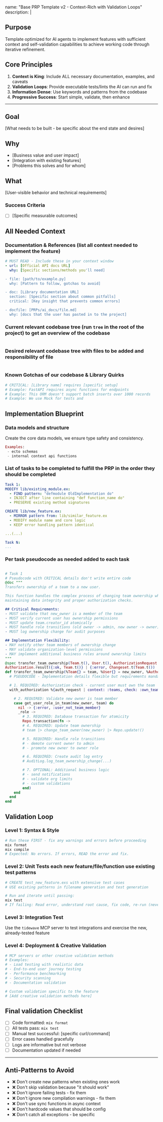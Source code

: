 name: "Base PRP Template v2 - Context-Rich with Validation Loops"
description: |

## Purpose

Template optimized for AI agents to implement features with sufficient context and self-validation capabilities to achieve working code through iterative refinement.

## Core Principles

1. **Context is King**: Include ALL necessary documentation, examples, and caveats
2. **Validation Loops**: Provide executable tests/lints the AI can run and fix
3. **Information Dense**: Use keywords and patterns from the codebase
4. **Progressive Success**: Start simple, validate, then enhance

---

## Goal

[What needs to be built - be specific about the end state and desires]

## Why

- [Business value and user impact]
- [Integration with existing features]
- [Problems this solves and for whom]

## What

[User-visible behavior and technical requirements]

### Success Criteria

- [ ] [Specific measurable outcomes]

## All Needed Context

### Documentation & References (list all context needed to implement the feature)

```yaml
# MUST READ - Include these in your context window
- url: [Official API docs URL]
  why: [Specific sections/methods you'll need]

- file: [path/to/example.py]
  why: [Pattern to follow, gotchas to avoid]

- doc: [Library documentation URL]
  section: [Specific section about common pitfalls]
  critical: [Key insight that prevents common errors]

- docfile: [PRPs/ai_docs/file.md]
  why: [docs that the user has pasted in to the project]
```

### Current relevant codebase tree (run `tree` in the root of the project) to get an overview of the codebase

```bash

```

### Desired relevant codebase tree with files to be added and responsibility of file

```bash

```

### Known Gotchas of our codebase & Library Quirks

```elixir
# CRITICAL: [Library name] requires [specific setup]
# Example: FastAPI requires async functions for endpoints
# Example: This ORM doesn't support batch inserts over 1000 records
# Example: We use Mock for tests and
```

## Implementation Blueprint

### Data models and structure

Create the core data models, we ensure type safety and consistency.

```elixir
Examples:
 - ecto schemas
 - internal context api functions
```

### List of tasks to be completed to fulfill the PRP in the order they should be completed

```yaml
Task 1:
MODIFY lib/existing_module.ex:
  - FIND pattern: "defmodule OldImplementation do"
  - INJECT after line containing "def function_name do"
  - PRESERVE existing method signatures

CREATE lib/new_feature.ex:
  - MIRROR pattern from: lib/similar_feature.ex
  - MODIFY module name and core logic
  - KEEP error handling pattern identical

...(...)

Task N:
...

```

### Per task pseudocode as needed added to each task

```elixir

# Task 1
# Pseudocode with CRITICAL details don't write entire code
@doc """
Transfers ownership of a team to a new user.

This function handles the complex process of changing team ownership while
maintaining data integrity and proper authorization checks.

## Critical Requirements:
- MUST validate that new_owner is a member of the team
- MUST verify current user has ownership permissions
- MUST update team.creator_id atomically
- MUST handle role transitions (old owner -> admin, new owner -> owner)
- MUST log ownership change for audit purposes

## Implementation Flexibility:
- MAY notify other team members of ownership change
- MAY validate organization-level permissions
- MAY implement additional business rules around ownership limits
"""
@spec transfer_team_ownership(Team.t(), User.t(), AuthorizationRequest.t()) ::
Authorization.result({:ok, Team.t()} | {:error, Changeset.t(Team.t()) | :invalid_transfer})
def transfer_team_ownership(%Team{} = team, %User{} = new_owner, %AuthorizationRequest{} = auth_request) do
  # PSEUDOCODE - Implementation details flexible but requirements mandatory:

  # 1. REQUIRED: Authorization check - current user must own the team
  with_authorization %{auth_request | context: :teams, check: :own_team, object: team} do

    # 2. REQUIRED: Validate new owner is team member
    case get_user_role_in_team(new_owner, team) do
      nil -> {:error, :user_not_team_member}
      _role ->
        # 3. REQUIRED: Database transaction for atomicity
        Repo.transaction(fn ->
        # 4. REQUIRED: Update team ownership
        # team |> change_team_owner(new_owner) |> Repo.update!()

        # 5. REQUIRED: Handle role transitions
        # - demote current owner to admin
        # - promote new owner to owner role

        # 6. REQUIRED: Create audit log entry
        # AuditLog.log_team_ownership_change(...)

        # 7. OPTIONAL: Additional business logic
        # - send notifications
        # - validate org limits
        # - custom validations
        end)
    end
  end
end
```

## Validation Loop

### Level 1: Syntax & Style

```bash
# Run these FIRST - fix any warnings and errors before proceeding
mix format
mix compile
# Expected: No errors. If errors, READ the error and fix.
```

### Level 2: Unit Tests each new feature/file/function use existing test patterns

```elixir
# CREATE test_new_feature.exs with extensive test cases
# USE existing patterns in filename generation and test generation
```

```bash
# Run and iterate until passing:
mix test
# If failing: Read error, understand root cause, fix code, re-run (never mock to pass)
```

### Level 3: Integration Test

Use the `tidewave` MCP server to test integrations and exercise the new, already-tested feature

### Level 4: Deployment & Creative Validation

```bash
# MCP servers or other creative validation methods
# Examples:
# - Load testing with realistic data
# - End-to-end user journey testing
# - Performance benchmarking
# - Security scanning
# - Documentation validation

# Custom validation specific to the feature
# [Add creative validation methods here]
```

## Final validation Checklist

- [ ] Code formatted: `mix format`
- [ ] All tests pass: `mix test`
- [ ] Manual test successful: [specific curl/command]
- [ ] Error cases handled gracefully
- [ ] Logs are informative but not verbose
- [ ] Documentation updated if needed

---

## Anti-Patterns to Avoid

- ❌ Don't create new patterns when existing ones work
- ❌ Don't skip validation because "it should work"
- ❌ Don't ignore failing tests - fix them
- ❌ Don't ignore new compilation warnings - fix them
- ❌ Don't use sync functions in async context
- ❌ Don't hardcode values that should be config
- ❌ Don't catch all exceptions - be specific
